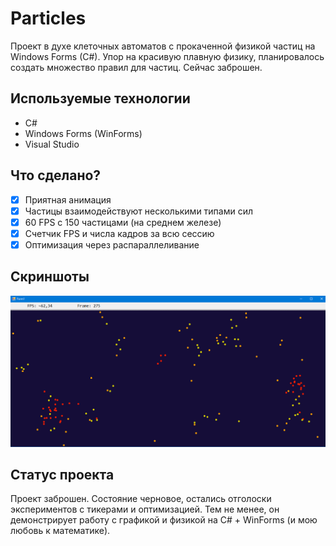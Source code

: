 # Particles
Проект в духе клеточных автоматов с прокаченной физикой частиц на Windows Forms (C#). Упор на красивую плавную физику, планировалось создать множество правил для частиц. Сейчас заброшен.

## Используемые технологии
- C#
- Windows Forms (WinForms)
- Visual Studio

## Что сделано?
- [x] Приятная анимация
- [x] Частицы взаимодействуют несколькими типами сил
- [x] 60 FPS с 150 частицами (на среднем железе)
- [x] Счетчик FPS и числа кадров за всю сессию
- [x] Оптимизация через распараллеливание

## Скриншоты
![Интерфейс](Images/скрин.png)

## Статус проекта
Проект заброшен. Состояние черновое, остались отголоски экспериментов с тикерами и оптимизацией. Тем не менее, он демонстрирует работу с графикой и физикой на C# + WinForms (и мою любовь к математике).
